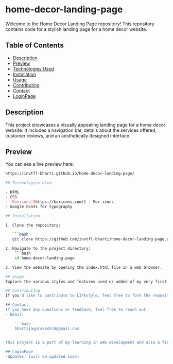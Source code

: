 # home-decor-landing-page
Welcome to the Home Decor Landing Page repository! This repository contains code for a stylish landing page for a home decor website.

## Table of Contents

- [Description](#description)
- [Preview](#preview)
- [Technologies Used](#technologies-used)
- [Installation](#installation)
- [Usage](#usage)
- [Contributing](#contributing)
- [Contact](#contact)
- [LoginPage](#login)

## Description

This project showcases a visually appealing landing page for a home decor website. It includes a navigation bar, details about the services offered, customer reviews, and an aesthetically designed interface.

## Preview

You can see a live preview here: 
```bash
https://invtfl-bharti.github.io/home-decor-landing-page/

## Technologies Used

- HTML
- CSS
- [Boxicons](https://boxicons.com/) - For icons
- Google Fonts for typography

## Installation

1. Clone the repository:

   ```bash
   git clone https://github.com/invtfl-bharti/home-decor-landing-page.git

2. Navigate to the project directory:
    ```bash
    cd home-decor-landing-page

3. View the website by opening the index.html file in a web browser.

## Usage
Explore the various styles and features used or added of my very first E-commerce website.

## Contributing
If you'd like to contribute to LIFEstyle, feel free to fork the repository and submit a pull request.  We welcome contributions to improve the user experience ,add new features or enhance the Frontend using HMTL and CSS.

## Contact
If you have any questions or feedback, feel free to reach out:
- Email: 

    ```bash
    bhartijayprakash19@gmail.com
    

This project is a part of my learning in web development and also a first project. If you have questions or suggestions, feel free to open an issue or reach out to me. Thank You!

## LoginPage
-Updates: [will be updated soon]
